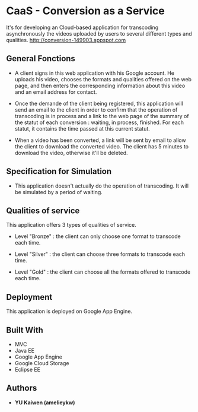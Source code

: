 # CaaS - Conversion as a Service

It's for developing an Cloud-based application for transcoding asynchronously the videos uploaded by users to several different types and qualities.
http://conversion-149903.appspot.com

## General Fonctions

- A client signs in this web application with his Google account. He uploads his video, chooses the formats and qualities offered on the web page, and then enters the corresponding information about this video and an email address for contact.

- Once the demande of the client being registered, this application will send an email to the client in order to confirm that the operation of transcoding is in process and a link to the web page of the summary of the statut of each conversion : waiting, in process, finished. For each statut, it contains the time passed at this current statut.

- When a video has been converted, a link will be sent by email to allow the client to download the converted video. The client has 5 minutes to download the video, otherwise it'll be deleted.


## Specification for Simulation

- This application doesn't actually do the operation of transcoding. It will be simulated by a period of waiting.

## Qualities of service

This application offers 3 types of qualities of service.

- Level "Bronze" : the client can only choose one format to transcode each time.

- Level "Silver" : the client can choose three formats to transcode each time.

- Level "Gold" : the client can choose all the formats offered to transcode each time.

## Deployment

This application is deployed on Google App Engine.

## Built With

* MVC
* Java EE
* Google App Engine
* Google Cloud Storage
* Eclipse EE

## Authors

* **YU Kaiwen (amelieykw)** 
